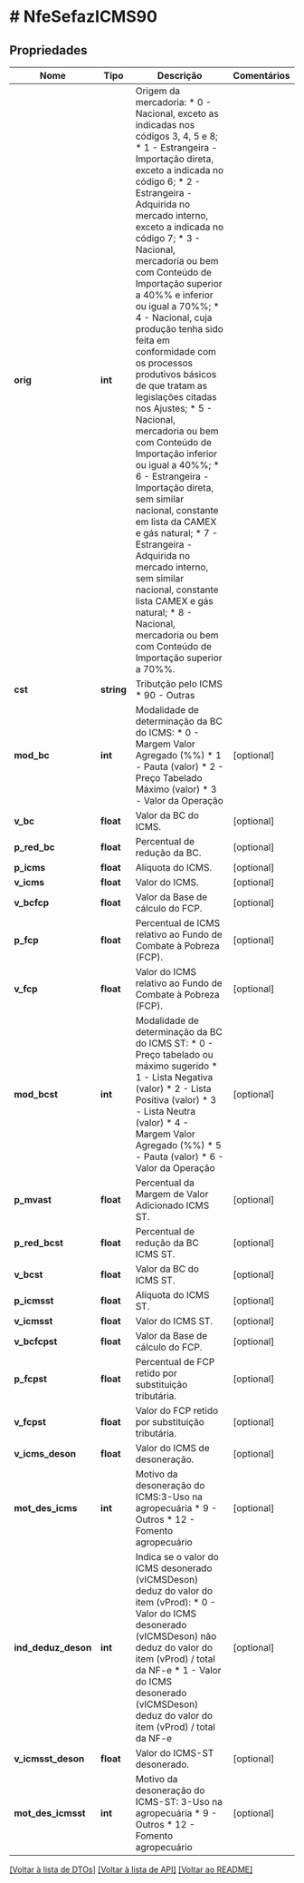 # # NfeSefazICMS90

## Propriedades

Nome | Tipo | Descrição | Comentários
------------ | ------------- | ------------- | -------------
**orig** | **int** | Origem da mercadoria:  * 0 - Nacional, exceto as indicadas nos códigos 3, 4, 5 e 8;  * 1 - Estrangeira - Importação direta, exceto a indicada no código 6;  * 2 - Estrangeira - Adquirida no mercado interno, exceto a indicada no código 7;  * 3 - Nacional, mercadoria ou bem com Conteúdo de Importação superior a 40%% e inferior ou igual a 70%%;  * 4 - Nacional, cuja produção tenha sido feita em conformidade com os processos produtivos básicos de que tratam as legislações citadas nos Ajustes;  * 5 - Nacional, mercadoria ou bem com Conteúdo de Importação inferior ou igual a 40%%;  * 6 - Estrangeira - Importação direta, sem similar nacional, constante em lista da CAMEX e gás natural;  * 7 - Estrangeira - Adquirida no mercado interno, sem similar nacional, constante lista CAMEX e gás natural;  * 8 - Nacional, mercadoria ou bem com Conteúdo de Importação superior a 70%%. |
**cst** | **string** | Tributção pelo ICMS  * 90 - Outras |
**mod_bc** | **int** | Modalidade de determinação da BC do ICMS:  * 0 - Margem Valor Agregado (%%)  * 1 - Pauta (valor)  * 2 - Preço Tabelado Máximo (valor)  * 3 - Valor da Operação | [optional]
**v_bc** | **float** | Valor da BC do ICMS. | [optional]
**p_red_bc** | **float** | Percentual de redução da BC. | [optional]
**p_icms** | **float** | Alíquota do ICMS. | [optional]
**v_icms** | **float** | Valor do ICMS. | [optional]
**v_bcfcp** | **float** | Valor da Base de cálculo do FCP. | [optional]
**p_fcp** | **float** | Percentual de ICMS relativo ao Fundo de Combate à Pobreza (FCP). | [optional]
**v_fcp** | **float** | Valor do ICMS relativo ao Fundo de Combate à Pobreza (FCP). | [optional]
**mod_bcst** | **int** | Modalidade de determinação da BC do ICMS ST:  * 0 - Preço tabelado ou máximo  sugerido  * 1 - Lista Negativa (valor)  * 2 - Lista Positiva (valor)  * 3 - Lista Neutra (valor)  * 4 - Margem Valor Agregado (%%)  * 5 - Pauta (valor)  * 6 - Valor da Operação | [optional]
**p_mvast** | **float** | Percentual da Margem de Valor Adicionado ICMS ST. | [optional]
**p_red_bcst** | **float** | Percentual de redução da BC ICMS ST. | [optional]
**v_bcst** | **float** | Valor da BC do ICMS ST. | [optional]
**p_icmsst** | **float** | Alíquota do ICMS ST. | [optional]
**v_icmsst** | **float** | Valor do ICMS ST. | [optional]
**v_bcfcpst** | **float** | Valor da Base de cálculo do FCP. | [optional]
**p_fcpst** | **float** | Percentual de FCP retido por substituição tributária. | [optional]
**v_fcpst** | **float** | Valor do FCP retido por substituição tributária. | [optional]
**v_icms_deson** | **float** | Valor do ICMS de desoneração. | [optional]
**mot_des_icms** | **int** | Motivo da desoneração do ICMS:3-Uso na agropecuária  * 9 - Outros  * 12 - Fomento agropecuário | [optional]
**ind_deduz_deson** | **int** | Indica se o valor do ICMS desonerado (vICMSDeson) deduz do valor do item (vProd):  * 0 - Valor do ICMS desonerado (vICMSDeson) não deduz do valor do item (vProd) / total da NF-e  * 1 - Valor do ICMS desonerado (vICMSDeson) deduz do valor do item (vProd) / total da NF-e | [optional]
**v_icmsst_deson** | **float** | Valor do ICMS-ST desonerado. | [optional]
**mot_des_icmsst** | **int** | Motivo da desoneração do ICMS-ST: 3-Uso na agropecuária  * 9 - Outros  * 12 - Fomento agropecuário | [optional]

[[Voltar à lista de DTOs]](../../README.md#models) [[Voltar à lista de API]](../../README.md#endpoints) [[Voltar ao README]](../../README.md)
